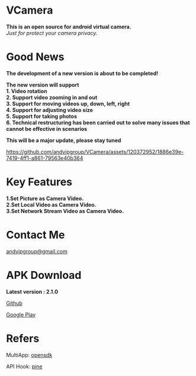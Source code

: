# VCamera
**This is an open source for android virtual camera.**  
*Just for protect your camera privacy.*


# Good News
**The development of a new version is about to be completed!**  

**The new version will support**  
**1. Video rotation**  
**2. Support video zooming in and out**  
**3. Support for moving videos up, down, left, right**  
**4. Support for adjusting video size**  
**5. Support for taking photos**  
**6. Technical restructuring has been carried out to solve many issues that cannot be effective in scenarios**  

**This will be a major update, please stay tuned**  

https://github.com/andvipgroup/VCamera/assets/120372952/1886e39e-7419-4ff1-a861-79563e40b364



# Key Features
**1.Set Picture as Camera Video.**  
**2.Set Local Video as Camera Video.**  
**3.Set Network Stream Video as Camera Video.**  


# Contact Me
andvipgroup@gmail.com

# APK Download
**Latest version : 2.1.0**

[Github](https://github.com/andvipgroup/VCamera/releases)

[Google Play](https://play.google.com/store/apps/details?id=virtual.camera.app)


# Refers  
MultiApp:  [opensdk](https://github.com/WaxMoon/opensdk) 

API Hook:  [pine](https://github.com/canyie/pine) 
